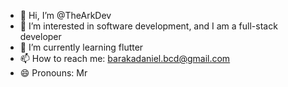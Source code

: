 - 👋 Hi, I’m @TheArkDev
- 👀 I’m interested in software development, and I am a full-stack developer
- 🌱 I’m currently learning flutter
- 📫 How to reach me: barakadaniel.bcd@gmail.com
- 😄 Pronouns: Mr
<!---
TheArkDev/TheArkDev is a ✨ special ✨ repository because its `README.md` (this file) appears on your GitHub profile.
You can click the Preview link to take a look at your changes.
--->
